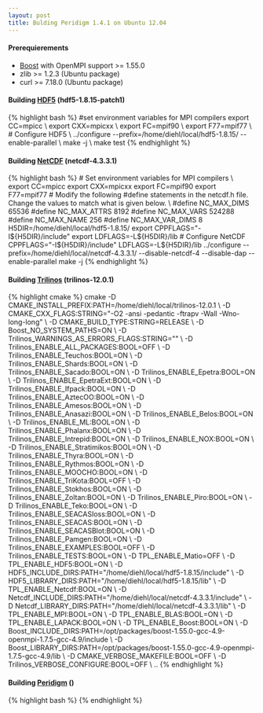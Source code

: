 ```yaml
---
layout: post
title: Bulding Peridigm 1.4.1 on Ubuntu 12.04
---
```


<h4>Prerequierements</h4>
<ul>
<li> <a href="http://www.boost.org/">Boost</a> with OpenMPI support >= 1.55.0 </li>
<li> zlib >= 1.2.3 (Ubuntu package)</li>
<li> curl >= 7.18.0 (Ubuntu package)</li> 
</ul>

<h4>Building <a href="https://www.hdfgroup.org/downloads/index.html">HDF5</a> (hdf5-1.8.15-patch1)</h4>
{% highlight bash %}
#set environment variables for MPI compilers
export CC=mpicc \
export CXX=mpicxx \
export FC=mpif90 \
export F77=mpif77 \
# Configure HDF5 \
../configure --prefix=/home/diehl/local/hdf5-1.8.15/ --enable-parallel \
make -j \
make test
{% endhighlight %}

<h4>Building <a href="https://www.unidata.ucar.edu/downloads/netcdf/index.jsp">NetCDF</a> (netcdf-4.3.3.1) </h4>
{% highlight bash %}
# Set environment variables for MPI compilers \
export CC=mpicc 
export CXX=mpicxx 
export FC=mpif90 
export F77=mpif77 
# Modify the following #define statements in the netcdf.h file.  Change the values to match what is given below. \
#define NC_MAX_DIMS 65536                                                                                                     
#define NC_MAX_ATTRS 8192                                                                                      
#define NC_MAX_VARS 524288                                                                                                    
#define NC_MAX_NAME 256                                                                                                       
#define NC_MAX_VAR_DIMS 8   
H5DIR=/home/diehl/local/hdf5-1.8.15/ 
export CPPFLAGS="-I${H5DIR}/include" 
export LDFLAGS=-L${H5DIR}/lib 
# Configure NetCDF 
CPPFLAGS="-I${H5DIR}/include" LDFLAGS=-L${H5DIR}/lib  ../configure --prefix=/home/diehl/local/netcdf-4.3.3.1/  --disable-netcdf-4 --disable-dap --enable-parallel 
make -j 
{% endhighlight %}

<h4>Building <a href="https://trilinos.org/download/">Trilinos</a> (trilinos-12.0.1)</h4>
{% highlight cmake %}
cmake -D CMAKE_INSTALL_PREFIX:PATH=/home/diehl/local/trilinos-12.0.1 \
-D CMAKE_CXX_FLAGS:STRING="-O2 -ansi -pedantic -ftrapv -Wall -Wno-long-long" \
-D CMAKE_BUILD_TYPE:STRING=RELEASE \
-D Boost_NO_SYSTEM_PATHS=ON \
-D Trilinos_WARNINGS_AS_ERRORS_FLAGS:STRING="" \
-D Trilinos_ENABLE_ALL_PACKAGES:BOOL=OFF \
-D Trilinos_ENABLE_Teuchos:BOOL=ON \
-D Trilinos_ENABLE_Shards:BOOL=ON \
-D Trilinos_ENABLE_Sacado:BOOL=ON \
-D Trilinos_ENABLE_Epetra:BOOL=ON \
-D Trilinos_ENABLE_EpetraExt:BOOL=ON \
-D Trilinos_ENABLE_Ifpack:BOOL=ON \
-D Trilinos_ENABLE_AztecOO:BOOL=ON \
-D Trilinos_ENABLE_Amesos:BOOL=ON \
-D Trilinos_ENABLE_Anasazi:BOOL=ON \
-D Trilinos_ENABLE_Belos:BOOL=ON \
-D Trilinos_ENABLE_ML:BOOL=ON \
-D Trilinos_ENABLE_Phalanx:BOOL=ON \
-D Trilinos_ENABLE_Intrepid:BOOL=ON \
-D Trilinos_ENABLE_NOX:BOOL=ON \
-D Trilinos_ENABLE_Stratimikos:BOOL=ON \
-D Trilinos_ENABLE_Thyra:BOOL=ON \
-D Trilinos_ENABLE_Rythmos:BOOL=ON \
-D Trilinos_ENABLE_MOOCHO:BOOL=ON \
-D Trilinos_ENABLE_TriKota:BOOL=OFF \
-D Trilinos_ENABLE_Stokhos:BOOL=ON \
-D Trilinos_ENABLE_Zoltan:BOOL=ON \
-D Trilinos_ENABLE_Piro:BOOL=ON \
-D Trilinos_ENABLE_Teko:BOOL=ON \
-D Trilinos_ENABLE_SEACASIoss:BOOL=ON \
-D Trilinos_ENABLE_SEACAS:BOOL=ON \
-D Trilinos_ENABLE_SEACASBlot:BOOL=ON \
-D Trilinos_ENABLE_Pamgen:BOOL=ON \
-D Trilinos_ENABLE_EXAMPLES:BOOL=OFF \
-D Trilinos_ENABLE_TESTS:BOOL=ON \
-D TPL_ENABLE_Matio=OFF \
-D TPL_ENABLE_HDF5:BOOL=ON \
-D HDF5_INCLUDE_DIRS:PATH="/home/diehl/local/hdf5-1.8.15/include" \
-D HDF5_LIBRARY_DIRS:PATH="/home/diehl/local/hdf5-1.8.15/lib" \
-D TPL_ENABLE_Netcdf:BOOL=ON \
-D Netcdf_INCLUDE_DIRS:PATH="/home/diehl/local/netcdf-4.3.3.1/include" \
-D Netcdf_LIBRARY_DIRS:PATH="/home/diehl/local/netcdf-4.3.3.1/lib" \
-D TPL_ENABLE_MPI:BOOL=ON \
-D TPL_ENABLE_BLAS:BOOL=ON \
-D TPL_ENABLE_LAPACK:BOOL=ON \
-D TPL_ENABLE_Boost:BOOL=ON \
-D Boost_INCLUDE_DIRS:PATH=/opt/packages/boost-1.55.0-gcc-4.9-openmpi-1.7.5-gcc-4.9/include \
-D Boost_LIBRARY_DIRS:PATH=/opt/packages/boost-1.55.0-gcc-4.9-openmpi-1.7.5-gcc-4.9/lib \
-D CMAKE_VERBOSE_MAKEFILE:BOOL=OFF \
-D Trilinos_VERBOSE_CONFIGURE:BOOL=OFF \
..
{% endhighlight %}

<h4>Building <a href="https://peridigm.sandia.gov/">Peridigm</a> () </h4>
{% highlight bash %}
{% endhighlight %}

